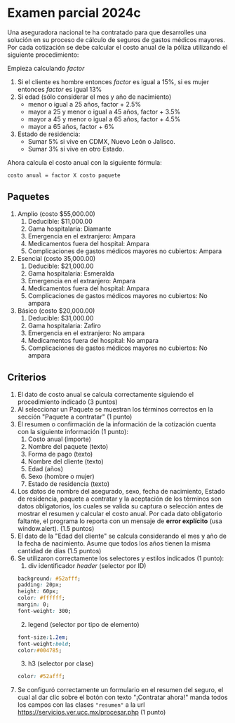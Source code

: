 # Examen parcial 2024c

Una aseguradora nacional te ha contratado para que desarrolles una solución en su proceso de
cálculo de seguros de gastos médicos mayores. Por cada cotización se debe calcular el costo anual de la póliza utilizando el siguiente procedimiento:

Empieza calculando _factor_

1. Si el cliente es hombre entonces _factor_ es igual a 15%, si es mujer entonces _factor_ es igual 13%
2. Si edad (sólo considerar el mes y año de nacimiento)
   * menor o igual a 25 años, factor + 2.5%
   * mayor a 25 y menor o igual a 45 años, factor + 3.5%
   * mayor a 45 y menor o igual a 65 años, factor + 4.5%
   * mayor a 65 años, factor + 6% 
3. Estado de residencia:
   * Sumar 5% si vive en CDMX, Nuevo León o Jalisco.
   * Sumar 3% si vive en otro Estado.

Ahora calcula el costo anual con la siguiente fórmula:

`costo anual = factor X costo paquete`

## Paquetes

1. Amplio (costo $55,000.00)
   1. Deducible: $11,000.00
   2. Gama hospitalaria: Diamante
   3. Emergencia en el extranjero: Ampara
   4. Medicamentos fuera del hospital: Ampara
   5. Complicaciones de gastos médicos mayores no cubiertos: Ampara
2. Esencial (costo 35,000.00)
   1. Deducible: $21,000.00
   2. Gama hospitalaria: Esmeralda
   3. Emergencia en el extranjero: Ampara
   4. Medicamentos fuera del hospital: Ampara
   5. Complicaciones de gastos médicos mayores no cubiertos: No ampara
3. Básico (costo $20,000.00)
   1. Deducible: $31,000.00
   2. Gama hospitalaria: Zafiro
   3. Emergencia en el extranjero: No ampara
   4. Medicamentos fuera del hospital: No ampara
   5. Complicaciones de gastos médicos mayores no cubiertos: No ampara 

## Criterios

1. El dato de costo anual se calcula correctamente siguiendo el procedimiento indicado (3 puntos)
2. Al seleccionar un Paquete se muestran los términos correctos en la sección "Paquete a contratar" (1 punto)  
3. El resumen o confirmación de la información de la cotización cuenta con la siguiente información (1 punto):
    1. Costo anual (importe)
    2. Nombre del paquete (texto)
    3. Forma de pago (texto)
    4. Nombre del cliente (texto)
    5. Edad (años)
    6. Sexo (hombre o mujer)
    7. Estado de residencia (texto)    
4. Los datos de nombre del asegurado, sexo, fecha de nacimiento, Estado de residencia, paquete a contratar y la aceptación de los términos son datos obligatorios, los cuales se valida su captura o selección antes de mostrar el resumen y calcular el costo anual. Por cada dato obligatorio faltante, el programa lo reporta con un mensaje de **error explícito** (usa window.alert). (1.5 puntos)
5. El dato de la "Edad del cliente" se calcula considerando el mes y año de la fecha de nacimiento. Asume que todos los años tienen la misma cantidad de días (1.5 puntos)
6. Se utilizaron correctamente los selectores y estilos indicados (1 punto):
   1. div identificador _header_ (selector por ID)
   ```css
   background: #52afff;
   padding: 20px;
   height: 60px;
   color: #ffffff;
   margin: 0;
   font-weight: 300;   
   ```
   2. legend (selector por tipo de elemento)
   ```css
   font-size:1.2em;
   font-weight:bold;
   color:#004785;
   ```
   3. h3 (selector por clase)
   ```css
   color: #52afff;
   ```
7. Se configuró correctamente un formulario en el resumen del seguro, el cual al dar clic sobre el botón con texto "¡Contratar ahora!" manda todos los campos con las clases `"resumen"` a la url https://servicios.ver.ucc.mx/procesar.php (1 punto)
